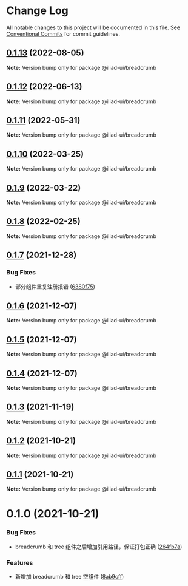 # Change Log

All notable changes to this project will be documented in this file.
See [Conventional Commits](https://conventionalcommits.org) for commit guidelines.

## [0.1.13](https://github.com/gaoding-inc/iliad-ui/compare/@iliad-ui/breadcrumb@0.1.12...@iliad-ui/breadcrumb@0.1.13) (2022-08-05)

**Note:** Version bump only for package @iliad-ui/breadcrumb

## [0.1.12](https://github.com/gaoding-inc/iliad-ui/compare/@iliad-ui/breadcrumb@0.1.11...@iliad-ui/breadcrumb@0.1.12) (2022-06-13)

**Note:** Version bump only for package @iliad-ui/breadcrumb

## [0.1.11](https://github.com/gaoding-inc/iliad-ui/compare/@iliad-ui/breadcrumb@0.1.10...@iliad-ui/breadcrumb@0.1.11) (2022-05-31)

**Note:** Version bump only for package @iliad-ui/breadcrumb

## [0.1.10](https://github.com/gaoding-inc/iliad-ui/compare/@iliad-ui/breadcrumb@0.1.9...@iliad-ui/breadcrumb@0.1.10) (2022-03-25)

**Note:** Version bump only for package @iliad-ui/breadcrumb

## [0.1.9](https://github.com/gaoding-inc/iliad-ui/compare/@iliad-ui/breadcrumb@0.1.8...@iliad-ui/breadcrumb@0.1.9) (2022-03-22)

**Note:** Version bump only for package @iliad-ui/breadcrumb

## [0.1.8](https://github.com/gaoding-inc/iliad-ui/compare/@iliad-ui/breadcrumb@0.1.7...@iliad-ui/breadcrumb@0.1.8) (2022-02-25)

**Note:** Version bump only for package @iliad-ui/breadcrumb

## [0.1.7](https://github.com/gaoding-inc/iliad-ui/compare/@iliad-ui/breadcrumb@0.1.6...@iliad-ui/breadcrumb@0.1.7) (2021-12-28)

### Bug Fixes

-   部分组件重复注册报错 ([6380f75](https://github.com/gaoding-inc/iliad-ui/commit/6380f7567a4929cfd10105e3252d25600f19173b))

## [0.1.6](https://github.com/gaoding-inc/iliad-ui/compare/@iliad-ui/breadcrumb@0.1.5...@iliad-ui/breadcrumb@0.1.6) (2021-12-07)

**Note:** Version bump only for package @iliad-ui/breadcrumb

## [0.1.5](https://github.com/gaoding-inc/iliad-ui/compare/@iliad-ui/breadcrumb@0.1.4...@iliad-ui/breadcrumb@0.1.5) (2021-12-07)

**Note:** Version bump only for package @iliad-ui/breadcrumb

## [0.1.4](https://github.com/gaoding-inc/iliad-ui/compare/@iliad-ui/breadcrumb@0.1.3...@iliad-ui/breadcrumb@0.1.4) (2021-12-07)

**Note:** Version bump only for package @iliad-ui/breadcrumb

## [0.1.3](https://github.com/gaoding-inc/iliad-ui/compare/@iliad-ui/breadcrumb@0.1.2...@iliad-ui/breadcrumb@0.1.3) (2021-11-19)

**Note:** Version bump only for package @iliad-ui/breadcrumb

## [0.1.2](https://github.com/gaoding-inc/iliad-ui/compare/@iliad-ui/breadcrumb@0.1.1...@iliad-ui/breadcrumb@0.1.2) (2021-10-21)

**Note:** Version bump only for package @iliad-ui/breadcrumb

## [0.1.1](https://github.com/gaoding-inc/iliad-ui/compare/@iliad-ui/breadcrumb@0.1.0...@iliad-ui/breadcrumb@0.1.1) (2021-10-21)

**Note:** Version bump only for package @iliad-ui/breadcrumb

# 0.1.0 (2021-10-21)

### Bug Fixes

-   breadcrumb 和 tree 组件之后增加引用路径，保证打包正确 ([264fb7a](https://github.com/gaoding-inc/iliad-ui/commit/264fb7a1c4fd186451973326b4e88a26b3189ffa))

### Features

-   新增加 breadcrumb 和 tree 空组件 ([8ab9cff](https://github.com/gaoding-inc/iliad-ui/commit/8ab9cff9b5efd0b792bafea53723122a67f77017))
